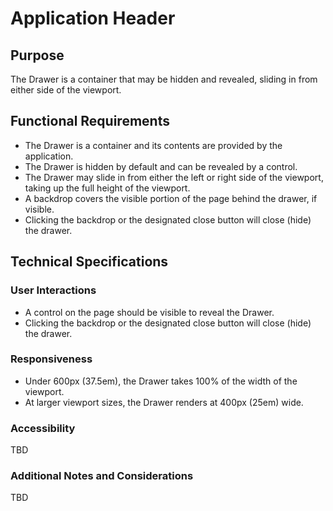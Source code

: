 # Application Header

## Purpose

The Drawer is a container that may be hidden and revealed, sliding in from either side of the viewport.

## Functional Requirements

* The Drawer is a container and its contents are provided by the application.
* The Drawer is hidden by default and can be revealed by a control.
* The Drawer may slide in from either the left or right side of the viewport, taking up the full height of the viewport.
* A backdrop covers the visible portion of the page behind the drawer, if visible.
* Clicking the backdrop or the designated close button will close (hide) the drawer.

## Technical Specifications

### User Interactions

* A control on the page should be visible to reveal the Drawer.
* Clicking the backdrop or the designated close button will close (hide) the drawer.

### Responsiveness

* Under 600px (37.5em), the Drawer takes 100% of the width of the viewport.
* At larger viewport sizes, the Drawer renders at 400px (25em) wide.

### Accessibility

TBD

### Additional Notes and Considerations

TBD
